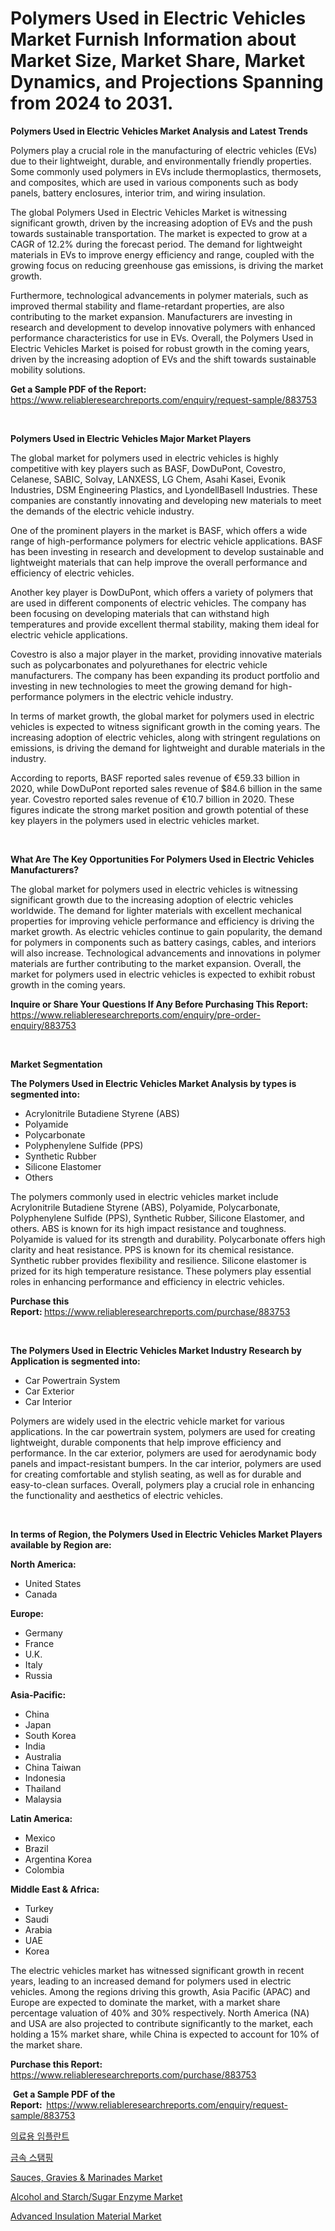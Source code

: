 <p><h1>Polymers Used in Electric Vehicles Market Furnish Information about Market Size, Market Share, Market Dynamics, and Projections Spanning from 2024 to 2031.</h1></p><p><strong>Polymers Used in Electric Vehicles Market Analysis and Latest Trends</strong></p>
<p><p>Polymers play a crucial role in the manufacturing of electric vehicles (EVs) due to their lightweight, durable, and environmentally friendly properties. Some commonly used polymers in EVs include thermoplastics, thermosets, and composites, which are used in various components such as body panels, battery enclosures, interior trim, and wiring insulation.</p><p>The global Polymers Used in Electric Vehicles Market is witnessing significant growth, driven by the increasing adoption of EVs and the push towards sustainable transportation. The market is expected to grow at a CAGR of 12.2% during the forecast period. The demand for lightweight materials in EVs to improve energy efficiency and range, coupled with the growing focus on reducing greenhouse gas emissions, is driving the market growth.</p><p>Furthermore, technological advancements in polymer materials, such as improved thermal stability and flame-retardant properties, are also contributing to the market expansion. Manufacturers are investing in research and development to develop innovative polymers with enhanced performance characteristics for use in EVs. Overall, the Polymers Used in Electric Vehicles Market is poised for robust growth in the coming years, driven by the increasing adoption of EVs and the shift towards sustainable mobility solutions.</p></p>
<p><strong>Get a Sample PDF of the Report:&nbsp;</strong> <a href="https://www.reliableresearchreports.com/enquiry/request-sample/883753">https://www.reliableresearchreports.com/enquiry/request-sample/883753</a></p>
<p>&nbsp;</p>
<p><strong>Polymers Used in Electric Vehicles Major Market Players</strong></p>
<p><p>The global market for polymers used in electric vehicles is highly competitive with key players such as BASF, DowDuPont, Covestro, Celanese, SABIC, Solvay, LANXESS, LG Chem, Asahi Kasei, Evonik Industries, DSM Engineering Plastics, and LyondellBasell Industries. These companies are constantly innovating and developing new materials to meet the demands of the electric vehicle industry.</p><p>One of the prominent players in the market is BASF, which offers a wide range of high-performance polymers for electric vehicle applications. BASF has been investing in research and development to develop sustainable and lightweight materials that can help improve the overall performance and efficiency of electric vehicles.</p><p>Another key player is DowDuPont, which offers a variety of polymers that are used in different components of electric vehicles. The company has been focusing on developing materials that can withstand high temperatures and provide excellent thermal stability, making them ideal for electric vehicle applications.</p><p>Covestro is also a major player in the market, providing innovative materials such as polycarbonates and polyurethanes for electric vehicle manufacturers. The company has been expanding its product portfolio and investing in new technologies to meet the growing demand for high-performance polymers in the electric vehicle industry.</p><p>In terms of market growth, the global market for polymers used in electric vehicles is expected to witness significant growth in the coming years. The increasing adoption of electric vehicles, along with stringent regulations on emissions, is driving the demand for lightweight and durable materials in the industry.</p><p>According to reports, BASF reported sales revenue of €59.33 billion in 2020, while DowDuPont reported sales revenue of $84.6 billion in the same year. Covestro reported sales revenue of €10.7 billion in 2020. These figures indicate the strong market position and growth potential of these key players in the polymers used in electric vehicles market.</p></p>
<p>&nbsp;</p>
<p><strong>What Are The Key Opportunities For Polymers Used in Electric Vehicles Manufacturers?</strong></p>
<p><p>The global market for polymers used in electric vehicles is witnessing significant growth due to the increasing adoption of electric vehicles worldwide. The demand for lighter materials with excellent mechanical properties for improving vehicle performance and efficiency is driving the market growth. As electric vehicles continue to gain popularity, the demand for polymers in components such as battery casings, cables, and interiors will also increase. Technological advancements and innovations in polymer materials are further contributing to the market expansion. Overall, the market for polymers used in electric vehicles is expected to exhibit robust growth in the coming years.</p></p>
<p><strong>Inquire or Share Your Questions If Any Before Purchasing This Report:</strong> <a href="https://www.reliableresearchreports.com/enquiry/pre-order-enquiry/883753">https://www.reliableresearchreports.com/enquiry/pre-order-enquiry/883753</a></p>
<p>&nbsp;</p>
<p><strong>Market Segmentation</strong></p>
<p><strong>The Polymers Used in Electric Vehicles Market Analysis by types is segmented into:</strong></p>
<p><ul><li>Acrylonitrile Butadiene Styrene (ABS)</li><li>Polyamide</li><li>Polycarbonate</li><li>Polyphenylene Sulfide (PPS)</li><li>Synthetic Rubber</li><li>Silicone Elastomer</li><li>Others</li></ul></p>
<p><p>The polymers commonly used in electric vehicles market include Acrylonitrile Butadiene Styrene (ABS), Polyamide, Polycarbonate, Polyphenylene Sulfide (PPS), Synthetic Rubber, Silicone Elastomer, and others. ABS is known for its high impact resistance and toughness. Polyamide is valued for its strength and durability. Polycarbonate offers high clarity and heat resistance. PPS is known for its chemical resistance. Synthetic rubber provides flexibility and resilience. Silicone elastomer is prized for its high temperature resistance. These polymers play essential roles in enhancing performance and efficiency in electric vehicles.</p></p>
<p><strong>Purchase this Report:&nbsp;</strong><a href="https://www.reliableresearchreports.com/purchase/883753">https://www.reliableresearchreports.com/purchase/883753</a></p>
<p>&nbsp;</p>
<p><strong>The Polymers Used in Electric Vehicles Market Industry Research by Application is segmented into:</strong></p>
<p><ul><li>Car Powertrain System</li><li>Car Exterior</li><li>Car Interior</li></ul></p>
<p><p>Polymers are widely used in the electric vehicle market for various applications. In the car powertrain system, polymers are used for creating lightweight, durable components that help improve efficiency and performance. In the car exterior, polymers are used for aerodynamic body panels and impact-resistant bumpers. In the car interior, polymers are used for creating comfortable and stylish seating, as well as for durable and easy-to-clean surfaces. Overall, polymers play a crucial role in enhancing the functionality and aesthetics of electric vehicles.</p></p>
<p>&nbsp;</p>
<p><strong>In terms of Region, the Polymers Used in Electric Vehicles Market Players available by Region are:</strong></p>
<p>
    <p> <strong> North America: </strong>
        <ul>
            <li>United States</li>
            <li>Canada</li>
        </ul>
        </p> 
    <p> <strong> Europe: </strong>
        <ul>
            <li>Germany</li>
            <li>France</li>
            <li>U.K.</li>
            <li>Italy</li>
            <li>Russia</li>
        </ul>
        </p> 
    <p> <strong> Asia-Pacific: </strong>
        <ul>
            <li>China</li>
            <li>Japan</li>
            <li>South Korea</li>
            <li>India</li>
            <li>Australia</li>
            <li>China Taiwan</li>
            <li>Indonesia</li>
            <li>Thailand</li>
            <li>Malaysia</li>
        </ul>
        </p> 
    <p> <strong> Latin America: </strong>
        <ul>
            <li>Mexico</li>
            <li>Brazil</li>
            <li>Argentina Korea</li>
            <li>Colombia</li>
        </ul>
        </p> 
    <p> <strong> Middle East & Africa: </strong>
        <ul>
            <li>Turkey</li>
            <li>Saudi</li>
            <li>Arabia</li>
            <li>UAE</li>
            <li>Korea</li>
        </ul>
    </p>
    </p>
<p><p>The electric vehicles market has witnessed significant growth in recent years, leading to an increased demand for polymers used in electric vehicles. Among the regions driving this growth, Asia Pacific (APAC) and Europe are expected to dominate the market, with a market share percentage valuation of 40% and 30% respectively. North America (NA) and USA are also projected to contribute significantly to the market, each holding a 15% market share, while China is expected to account for 10% of the market share.</p></p>
<p><strong>Purchase this Report: </strong><a href="https://www.reliableresearchreports.com/purchase/883753">https://www.reliableresearchreports.com/purchase/883753</a></p>
<p>&nbsp;<strong>Get a Sample PDF of the Report:&nbsp;&nbsp;</strong><a href="https://www.reliableresearchreports.com/enquiry/request-sample/883753">https://www.reliableresearchreports.com/enquiry/request-sample/883753</a></p>
<p><strong></strong></p>
<p><p><a href="https://github.com/bunxhcci35271755/Market-Research-Report-List-1/blob/main/4371797194482.md">의료용 임플란트</a></p><p><a href="https://github.com/fredrickeglers/Market-Research-Report-List-1/blob/main/2078266194483.md">금속 스탬핑</a></p><p><a href="https://issuu.com/reportprime-2/docs/sauces-gravies-marinades-market-size-2030.pptx">Sauces, Gravies & Marinades Market</a></p><p><a href="https://github.com/derrinmiltonellis35gcl/Market-Research-Report-List-1/blob/main/alcohol-and-starchsugar-enzyme-market.md">Alcohol and Starch/Sugar Enzyme Market</a></p><p><a href="https://github.com/Chiragrp22/Market-Research-Report-List-3/blob/main/advanced-insulation-material-market.md">Advanced Insulation Material Market</a></p></p>
